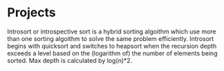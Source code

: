 # Projects
Introsort or introspective sort is a hybrid sorting algoithm which use more than one sorting algoithm to solve the same problem efficiently.
Introsort begins with quicksort and switches to heapsort when the recursion depth exceeds a level based on the (logarithm of) the number of elements being sorted.
Max depth is calculated by log(n)*2.
